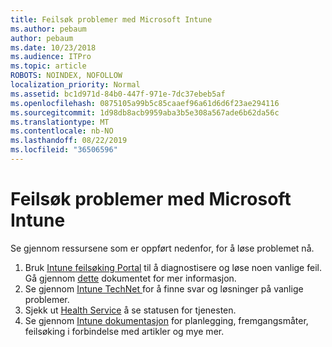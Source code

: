 ```yaml
---
title: Feilsøk problemer med Microsoft Intune
ms.author: pebaum
author: pebaum
ms.date: 10/23/2018
ms.audience: ITPro
ms.topic: article
ROBOTS: NOINDEX, NOFOLLOW
localization_priority: Normal
ms.assetid: bc1d971d-84b0-447f-971e-7dc37ebeb5af
ms.openlocfilehash: 0875105a99b5c85caaef96a61d6d6f23ae294116
ms.sourcegitcommit: 1d98db8acb9959aba3b5e308a567ade6b62da56c
ms.translationtype: MT
ms.contentlocale: nb-NO
ms.lasthandoff: 08/22/2019
ms.locfileid: "36506596"
---
```

# <a name="troubleshoot-issues-with-microsoft-intune"></a>Feilsøk problemer med Microsoft Intune

Se gjennom ressursene som er oppført nedenfor, for å løse problemet nå.
  
1. Bruk [Intune feilsøking Portal](https://devicemanagement.microsoft.com/#blade/Microsoft_Intune_DeviceSettings/TroubleshootBlade) til å diagnostisere og løse noen vanlige feil. Gå gjennom [dette](https://docs.microsoft.com/intune/help-desk-operators) dokumentet for mer informasjon.  
2. Se gjennom [Intune TechNet ](https://social.technet.microsoft.com/forums/home?forum=microsoftintuneprod)for å finne svar og løsninger på vanlige problemer.  
3. Sjekk ut [Health Service](https://portal.office.com/AdminPortal/Home#/servicehealth) å se statusen for tjenesten.   
4. Se gjennom [Intune dokumentasjon](https://docs.microsoft.com/intune/) for planlegging, fremgangsmåter, feilsøking i forbindelse med artikler og mye mer. 